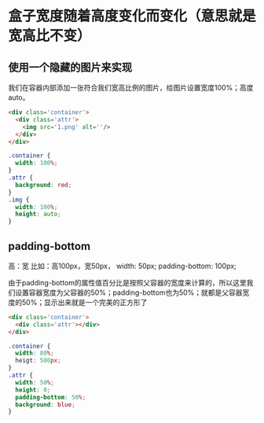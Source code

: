 # 盒子宽度随着高度变化而变化（意思就是宽高比不变）

## 使用一个隐藏的图片来实现

我们在容器内部添加一张符合我们宽高比例的图片，给图片设置宽度100%；高度auto。

```html
<div class='container'>
  <div class='attr'>
    <img src='1.png' alt=''/>
  </div>
</div>
```

```css
.container {
  width: 100%;
}
.attr {
  background: red;
}
.img {
  width: 100%;
  height: auto;
}
```

## padding-bottom

高：宽 比如：高100px，宽50px， width: 50px; padding-bottom: 100px; 

由于padding-bottom的属性值百分比是按照父容器的宽度来计算的，所以这里我们设置容器宽度为父容器的50%；padding-bottom也为50%；就都是父容器宽度的50%；显示出来就是一个完美的正方形了

```html
<div class='container'>
  <div class='attr'></div>
</div>
```

```css
.container {
  width: 80%;
  heigt: 500px;
}
.attr {
  width: 50%;
  height: 0;
  padding-bottom: 50%;
  background: blue;
}
```

